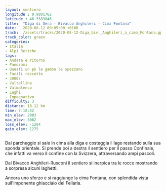 ```yaml
---
layout: sentiero
longitude : 9.9801762
latitude : 46.3383846
title:  "Diga di Gera - Bivacco Anghileri - Cima Fontana"
date:   2020-08-12 09:05:00 +0100
track:  /assets/tracks/2020-08-12-Diga_biv._Anghileri_a_cima_Fontana.gpx
track_color: green
categories:
- Italia
- Alpi Retiche
tags:
- Andata e ritorno
- Panorami
- Questi un pò le gambe le spezzano
- Facili roccette
- 3000s
- Valtellina
- Valmalenco
- Laghi
- Impegnativo
difficulty: 3
distance: 18.12 km
time: 7:18:32
min_elev: 2003
max_elev: 3062
loss_elev: -1294
gain_elev: 1275
---
```


Dal parcheggio si sale in cima alla diga e costeggia il lago restando sulla sua sponda orientale.
Si prende poi a destra il sentiero per il passo Confinale, che infatti va verso il confine con la Svizzera, attraversando ampi pascoli.

Dal Bivacco Anghileri-Rusconi il sentiero si inerpica tra le rocce mostrando a sorpresa alcuni laghetti.

Ancora uno sforzo e si raggiunge la cima Fontana, con splendida vista sull'imponente ghiacciaio del Fellaria.
